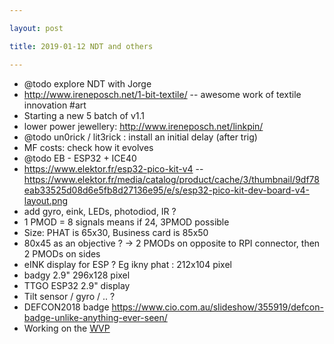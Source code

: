 ```yaml
---

layout: post

title: 2019-01-12 NDT and others

---
```



-   @todo explore NDT with Jorge
-   http://www.ireneposch.net/1-bit-textile/ -- awesome work of textile
    innovation \#art
-   Starting a new 5 batch of v1.1
-   lower power jewellery: http://www.ireneposch.net/linkpin/
-   @todo un0rick / lit3rick : install an initial delay (after trig)
-   MF costs: check how it evolves
-   @todo EB - ESP32 + ICE40
-   https://www.elektor.fr/esp32-pico-kit-v4 --
    https://www.elektor.fr/media/catalog/product/cache/3/thumbnail/9df78eab33525d08d6e5fb8d27136e95/e/s/esp32-pico-kit-dev-board-v4-layout.png
-   add gyro, eink, LEDs, photodiod, IR ?
-   1 PMOD = 8 signals means if 24, 3PMOD possible
-   Size: PHAT is 65x30, Business card is 85x50
-   80x45 as an objective ? -&gt; 2 PMODs on opposite to RPI connector,
    then 2 PMODs on sides
-   eINK display for ESP ? Eg ikny phat : 212x104 pixel
-   badgy 2.9" 296x128 pixel
-   TTGO ESP32 2.9" display
-   Tilt sensor / gyro / .. ?
-   DEFCON2018 badge
    https://www.cio.com.au/slideshow/355919/defcon-badge-unlike-anything-ever-seen/
-   Working on the [WVP](/matty/wvp.md)

